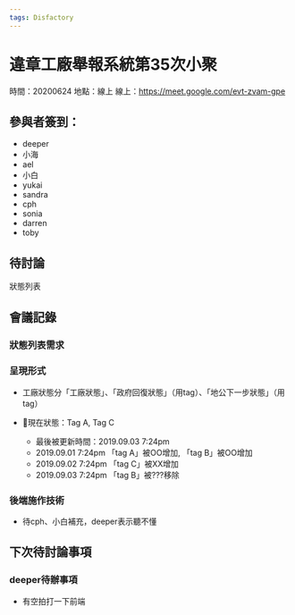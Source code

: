 ```yaml
---
tags: Disfactory
---
```


# 違章工廠舉報系統第35次小聚

時間：20200624
地點：線上
線上：https://meet.google.com/evt-zvam-gpe


## 參與者簽到：
* deeper
* 小海
* ael
* 小白
* yukai
* sandra
* cph
* sonia
* darren
* toby

## 待討論
狀態列表

## 會議記錄

### 狀態列表需求


### 呈現形式
- 工廠狀態分「工廠狀態」、「政府回復狀態」（用tag）、「地公下一步狀態」（用tag）

- 🙌現在狀態：Tag A, Tag C
    - 最後被更新時間：2019.09.03 7:24pm
    - 2019.09.01 7:24pm     「tag A」被OO增加, 「tag B」被OO增加
    - 2019.09.02 7:24pm     「tag C」被XX增加
    - 2019.09.03 7:24pm     「tag B」被???移除


### 後端施作技術
- 待cph、小白補充，deeper表示聽不懂


## 下次待討論事項

### deeper待辦事項
- 有空拍打一下前端